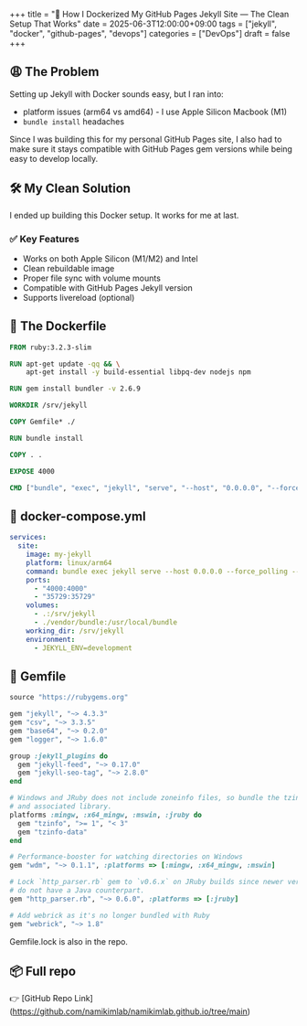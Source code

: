 +++
title = "🐳 How I Dockerized My GitHub Pages Jekyll Site — The Clean Setup That Works"
date = 2025-06-3T12:00:00+09:00
tags = ["jekyll", "docker", "github-pages", "devops"]
categories = ["DevOps"]
draft = false
+++

## 😩 The Problem

Setting up Jekyll with Docker sounds easy, but I ran into:

- platform issues (arm64 vs amd64) - I use Apple Silicon Macbook (M1)
- `bundle install` headaches

Since I was building this for my personal GitHub Pages site, I also had to make sure it stays compatible with GitHub Pages gem versions while being easy to develop locally.

## 🛠 My Clean Solution

I ended up building this Docker setup. It works for me at last.

### ✅ Key Features

- Works on both Apple Silicon (M1/M2) and Intel
- Clean rebuildable image
- Proper file sync with volume mounts
- Compatible with GitHub Pages Jekyll version
- Supports livereload (optional)

## 🐳 The Dockerfile

```dockerfile
FROM ruby:3.2.3-slim

RUN apt-get update -qq && \
    apt-get install -y build-essential libpq-dev nodejs npm

RUN gem install bundler -v 2.6.9

WORKDIR /srv/jekyll

COPY Gemfile* ./

RUN bundle install

COPY . .

EXPOSE 4000

CMD ["bundle", "exec", "jekyll", "serve", "--host", "0.0.0.0", "--force_polling", "--livereload"]
```

## 🐳 docker-compose.yml

```yaml
services:
  site:
    image: my-jekyll
    platform: linux/arm64
    command: bundle exec jekyll serve --host 0.0.0.0 --force_polling --livereload
    ports:
      - "4000:4000"
      - "35729:35729"
    volumes:
      - .:/srv/jekyll
      - ./vendor/bundle:/usr/local/bundle
    working_dir: /srv/jekyll
    environment:
      - JEKYLL_ENV=development
```

## 💎 Gemfile
```ruby
source "https://rubygems.org"

gem "jekyll", "~> 4.3.3"
gem "csv", "~> 3.3.5"
gem "base64", "~> 0.2.0"
gem "logger", "~> 1.6.0"

group :jekyll_plugins do
  gem "jekyll-feed", "~> 0.17.0"
  gem "jekyll-seo-tag", "~> 2.8.0"
end

# Windows and JRuby does not include zoneinfo files, so bundle the tzinfo-data gem
# and associated library.
platforms :mingw, :x64_mingw, :mswin, :jruby do
  gem "tzinfo", ">= 1", "< 3"
  gem "tzinfo-data"
end

# Performance-booster for watching directories on Windows
gem "wdm", "~> 0.1.1", :platforms => [:mingw, :x64_mingw, :mswin]

# Lock `http_parser.rb` gem to `v0.6.x` on JRuby builds since newer versions of the gem
# do not have a Java counterpart.
gem "http_parser.rb", "~> 0.6.0", :platforms => [:jruby]

# Add webrick as it's no longer bundled with Ruby
gem "webrick", "~> 1.8" 
```

Gemfile.lock is also in the repo.

## 📦 Full repo

👉 [GitHub Repo Link] (https://github.com/namikimlab/namikimlab.github.io/tree/main)




